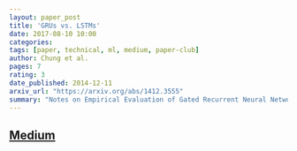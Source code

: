 ```yaml
---
layout: paper_post
title: 'GRUs vs. LSTMs'
date: 2017-08-10 10:00
categories:
tags: [paper, technical, ml, medium, paper-club]
author: Chung et al.
pages: 7
rating: 3
date_published: 2014-12-11
arxiv_url: "https://arxiv.org/abs/1412.3555"
summary: "Notes on Empirical Evaluation of Gated Recurrent Neural Networks on Sequence Modeling"
---
```


## [Medium](https://medium.com/paper-club/grus-vs-lstms-e9d8e2484848)

